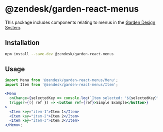 # @zendesk/garden-react-menus

This package includes components relating to menus in the
[Garden Design System](http://zendeskgarden.github.io/).

## Installation

```sh
npm install --save-dev @zendesk/garden-react-menus
```

## Usage

```jsx static
import Menu from '@zendesk/garden-react-menus/Menu';
import Item from '@zendesk/garden-react-menus/Item';

<Menu
  onChange={selectedKey => console.log(`Item selected: "${selectedKey}"`)}
  trigger={({ ref }) => <button ref={ref}>Simple Example</button>}
>
  <Item key="item-1">Item 1</Item>
  <Item key="item-2">Item 2</Item>
  <Item key="item-3">Item 3</Item>
</Menu>;
```
